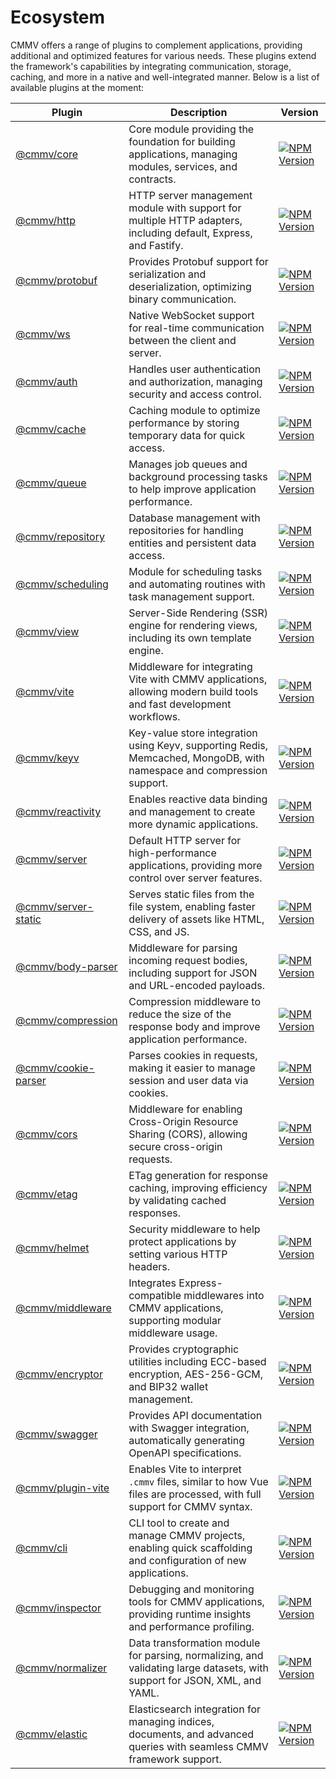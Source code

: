 # Ecosystem

CMMV offers a range of plugins to complement applications, providing additional and optimized features for various needs. These plugins extend the framework's capabilities by integrating communication, storage, caching, and more in a native and well-integrated manner. Below is a list of available plugins at the moment:

| Plugin                 | Description                                                                                       | Version                                                                                           |
|------------------------|---------------------------------------------------------------------------------------------------|---------------------------------------------------------------------------------------------------|
| [@cmmv/core](https://github.com/andrehrferreira/cmmv/tree/main/packages/core)             | Core module providing the foundation for building applications, managing modules, services, and contracts. | <a href="https://www.npmjs.com/package/@cmmv/core"><img src="https://img.shields.io/npm/v/@cmmv/core.svg" alt="NPM Version" /></a> |
| [@cmmv/http](https://github.com/andrehrferreira/cmmv/tree/main/packages/http)            | HTTP server management module with support for multiple HTTP adapters, including default, Express, and Fastify. | <a href="https://www.npmjs.com/package/@cmmv/http"><img src="https://img.shields.io/npm/v/@cmmv/http.svg" alt="NPM Version" /></a> |
| [@cmmv/protobuf](https://github.com/andrehrferreira/cmmv/tree/main/packages/protobuf)         | Provides Protobuf support for serialization and deserialization, optimizing binary communication.  | <a href="https://www.npmjs.com/package/@cmmv/protobuf"><img src="https://img.shields.io/npm/v/@cmmv/protobuf.svg" alt="NPM Version" /></a> |
| [@cmmv/ws](https://github.com/andrehrferreira/cmmv/tree/main/packages/ws)               | Native WebSocket support for real-time communication between the client and server.               | <a href="https://www.npmjs.com/package/@cmmv/ws"><img src="https://img.shields.io/npm/v/@cmmv/ws.svg" alt="NPM Version" /></a> |
| [@cmmv/auth](https://github.com/andrehrferreira/cmmv/tree/main/packages/auth)             | Handles user authentication and authorization, managing security and access control.              | <a href="https://www.npmjs.com/package/@cmmv/auth"><img src="https://img.shields.io/npm/v/@cmmv/auth.svg" alt="NPM Version" /></a> |
| [@cmmv/cache](https://github.com/andrehrferreira/cmmv/tree/main/packages/cache)            | Caching module to optimize performance by storing temporary data for quick access.                | <a href="https://www.npmjs.com/package/@cmmv/cache"><img src="https://img.shields.io/npm/v/@cmmv/cache.svg" alt="NPM Version" /></a> |
| [@cmmv/queue](https://github.com/andrehrferreira/cmmv/tree/main/packages/queue)            | Manages job queues and background processing tasks to help improve application performance.        | <a href="https://www.npmjs.com/package/@cmmv/queue"><img src="https://img.shields.io/npm/v/@cmmv/queue.svg" alt="NPM Version" /></a> |
| [@cmmv/repository](https://github.com/andrehrferreira/cmmv/tree/main/packages/repository)       | Database management with repositories for handling entities and persistent data access.           | <a href="https://www.npmjs.com/package/@cmmv/repository"><img src="https://img.shields.io/npm/v/@cmmv/repository.svg" alt="NPM Version" /></a> |
| [@cmmv/scheduling](https://github.com/andrehrferreira/cmmv/tree/main/packages/scheduling)       | Module for scheduling tasks and automating routines with task management support.                 | <a href="https://www.npmjs.com/package/@cmmv/scheduling"><img src="https://img.shields.io/npm/v/@cmmv/scheduling.svg" alt="NPM Version" /></a> |
| [@cmmv/view](https://github.com/andrehrferreira/cmmv/tree/main/packages/view)             | Server-Side Rendering (SSR) engine for rendering views, including its own template engine.         | <a href="https://www.npmjs.com/package/@cmmv/view"><img src="https://img.shields.io/npm/v/@cmmv/view.svg" alt="NPM Version" /></a> |
| [@cmmv/vite](https://github.com/andrehrferreira/cmmv/tree/main/packages/vite)             | Middleware for integrating Vite with CMMV applications, allowing modern build tools and fast development workflows. | <a href="https://www.npmjs.com/package/@cmmv/vite"><img src="https://img.shields.io/npm/v/@cmmv/vite.svg" alt="NPM Version" /></a> |
| [@cmmv/keyv](https://github.com/andrehrferreira/cmmv/tree/main/packages/keyv)          | Key-value store integration using Keyv, supporting Redis, Memcached, MongoDB, with namespace and compression support. | <a href="https://www.npmjs.com/package/@cmmv/keyv"><img src="https://img.shields.io/npm/v/@cmmv/keyv.svg" alt="NPM Version" /></a> |
| [@cmmv/reactivity](https://github.com/andrehrferreira/cmmv-reactivity)       | Enables reactive data binding and management to create more dynamic applications.                 | <a href="https://www.npmjs.com/package/@cmmv/reactivity"><img src="https://img.shields.io/npm/v/@cmmv/reactivity.svg" alt="NPM Version" /></a> |
| [@cmmv/server](https://github.com/andrehrferreira/cmmv-server/tree/main/packages/server)           | Default HTTP server for high-performance applications, providing more control over server features. | <a href="https://www.npmjs.com/package/@cmmv/server"><img src="https://img.shields.io/npm/v/@cmmv/server.svg" alt="NPM Version" /></a> |
| [@cmmv/server-static](https://github.com/andrehrferreira/cmmv-server/tree/main/packages/server-static)    | Serves static files from the file system, enabling faster delivery of assets like HTML, CSS, and JS. | <a href="https://www.npmjs.com/package/@cmmv/server-static"><img src="https://img.shields.io/npm/v/@cmmv/server-static.svg" alt="NPM Version" /></a> |
| [@cmmv/body-parser](https://github.com/andrehrferreira/cmmv-server/tree/main/packages/body-parser)      | Middleware for parsing incoming request bodies, including support for JSON and URL-encoded payloads. | <a href="https://www.npmjs.com/package/@cmmv/body-parser"><img src="https://img.shields.io/npm/v/@cmmv/body-parser.svg" alt="NPM Version" /></a> |
| [@cmmv/compression](https://github.com/andrehrferreira/cmmv-server/tree/main/packages/compression)      | Compression middleware to reduce the size of the response body and improve application performance. | <a href="https://www.npmjs.com/package/@cmmv/compression"><img src="https://img.shields.io/npm/v/@cmmv/compression.svg" alt="NPM Version" /></a> |
| [@cmmv/cookie-parser](https://github.com/andrehrferreira/cmmv-server/tree/main/packages/cookie-parser)    | Parses cookies in requests, making it easier to manage session and user data via cookies.         | <a href="https://www.npmjs.com/package/@cmmv/cookie-parser"><img src="https://img.shields.io/npm/v/@cmmv/cookie-parser.svg" alt="NPM Version" /></a> |
| [@cmmv/cors](https://github.com/andrehrferreira/cmmv-server/tree/main/packages/cors)             | Middleware for enabling Cross-Origin Resource Sharing (CORS), allowing secure cross-origin requests. | <a href="https://www.npmjs.com/package/@cmmv/cors"><img src="https://img.shields.io/npm/v/@cmmv/cors.svg" alt="NPM Version" /></a> |
| [@cmmv/etag](https://github.com/andrehrferreira/cmmv-server/tree/main/packages/etag)             | ETag generation for response caching, improving efficiency by validating cached responses.        | <a href="https://www.npmjs.com/package/@cmmv/etag"><img src="https://img.shields.io/npm/v/@cmmv/etag.svg" alt="NPM Version" /></a> |
| [@cmmv/helmet](https://github.com/andrehrferreira/cmmv-server/tree/main/packages/helmet)           | Security middleware to help protect applications by setting various HTTP headers.                 | <a href="https://www.npmjs.com/package/@cmmv/helmet"><img src="https://img.shields.io/npm/v/@cmmv/helmet.svg" alt="NPM Version" /></a> |
| [@cmmv/middleware](https://github.com/andrehrferreira/cmmv-middleware)    | Integrates Express-compatible middlewares into CMMV applications, supporting modular middleware usage. | <a href="https://www.npmjs.com/package/@cmmv/middleware"><img src="https://img.shields.io/npm/v/@cmmv/middleware.svg" alt="NPM Version" /></a> |
| [@cmmv/encryptor](https://github.com/andrehrferreira/cmmv-encryptor)      | Provides cryptographic utilities including ECC-based encryption, AES-256-GCM, and BIP32 wallet management. | <a href="https://www.npmjs.com/package/@cmmv/encryptor"><img src="https://img.shields.io/npm/v/@cmmv/encryptor.svg" alt="NPM Version" /></a> |
| [@cmmv/swagger](https://github.com/andrehrferreira/cmmv-swagger)          | Provides API documentation with Swagger integration, automatically generating OpenAPI specifications. | <a href="https://www.npmjs.com/package/@cmmv/swagger"><img src="https://img.shields.io/npm/v/@cmmv/swagger.svg" alt="NPM Version" /></a> |
| [@cmmv/plugin-vite](https://github.com/andrehrferreira/cmmv-swagger)          | Enables Vite to interpret ``.cmmv`` files, similar to how Vue files are processed, with full support for CMMV syntax. | <a href="https://www.npmjs.com/package/@cmmv/plugin-vite"><img src="https://img.shields.io/npm/v/@cmmv/plugin-vite.svg" alt="NPM Version" /></a> |
| [@cmmv/cli](https://github.com/andrehrferreira/cmmv-cli)                               | CLI tool to create and manage CMMV projects, enabling quick scaffolding and configuration of new applications. | <a href="https://www.npmjs.com/package/@cmmv/cli"><img src="https://img.shields.io/npm/v/@cmmv/cli.svg" alt="NPM Version" /></a> |
| [@cmmv/inspector](https://github.com/andrehrferreira/cmmv-inspector)    | Debugging and monitoring tools for CMMV applications, providing runtime insights and performance profiling. | <a href="https://www.npmjs.com/package/@cmmv/inspector"><img src="https://img.shields.io/npm/v/@cmmv/inspector.svg" alt="NPM Version" /></a> |
| [@cmmv/normalizer](https://github.com/andrehrferreira/cmmv-normalizer) | Data transformation module for parsing, normalizing, and validating large datasets, with support for JSON, XML, and YAML. | <a href="https://www.npmjs.com/package/@cmmv/normalizer"><img src="https://img.shields.io/npm/v/@cmmv/normalizer.svg" alt="NPM Version" /></a> |
| [@cmmv/elastic](https://github.com/andrehrferreira/cmmv-elastic)         | Elasticsearch integration for managing indices, documents, and advanced queries with seamless CMMV framework support. | <a href="https://www.npmjs.com/package/@cmmv/elastic"><img src="https://img.shields.io/npm/v/@cmmv/elastic.svg" alt="NPM Version" /></a> |





